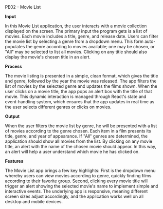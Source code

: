 PE02 – Movie List

**Input**

In this Movie List application, the user interacts with a movie collection displayed on the screen. The primary input the program gets is a list of movies. Each movie includes a title, genre, and release date. Users can filter the movie list by selecting a genre from a dropdown menu. This form auto-populates the genre according to movies available; one may be chosen, or "All" may be selected to list all movies. Clicking on any title should also display the movie's chosen title in an alert.

**Process**

The movie listing is presented in a simple, clean format, which gives the title and genre, followed by the year the movie was released. The app filters the list of movies by the selected genre and updates the films shown. When the user clicks on a movie title, the app pops an alert box with the title of that movie. This dynamic interaction is managed through React's state and event-handling system, which ensures that the app updates in real time as the user selects different genres or clicks on movies.

**Output**

When the user filters the movie list by genre, he will be presented with a list of movies according to the genre chosen. Each item in a film presents its title, genre, and year of appearance. If "All" genres are determined, the application should show all movies from the list. By clicking on any movie title, an alert with the name of the chosen movie should appear. In this way, an alert will help a user understand which movie he has clicked on.

**Features**

The Movie List app brings a few key highlights: First is the dropdown menu whereby users can view movies according to genre, quickly finding films according to their favorite group. Second, clicking every movie title will trigger an alert showing the selected movie's name to implement simple and interactive events. The underlying app is responsive, meaning different screen sizes adjust accordingly, and the application works well on all desktop and mobile devices.
